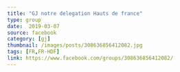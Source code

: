 ```yaml
---
title: "GJ notre delegation Hauts de france"
type: group
date:  2019-03-07
source: facebook
category: [gj]
thumbnail: /images/posts/308636856412082.jpg
tags: [FR,FR-HDF]
link: https://www.facebook.com/groups/308636856412082/
---
```


